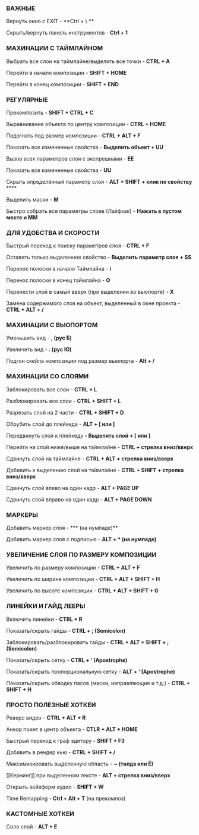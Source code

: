 
### ВАЖНЫЕ

Вернуть окно с EXIT - **Ctrl + \ **

Cкрыть/вернуть панель инструментов - **Ctrl + 1**

### МАХИНАЦИИ С ТАЙМЛАЙНОМ

Выбрать все слои на таймлайне/выделить все точки - **CTRL + A**

Перейти в начало композиции - **SHIFT + HOME**

Перейти в конец композиции - **SHIFT + END**

### РЕГУЛЯРНЫЕ

Прекомпозить - **SHIFT + CTRL + C**

Выравнивание объекта по центру композиции - **CTRL + HOME**

Подогнать под размер композиции - **CTRL + ALT + F**

Показать все измененные свойства - **Выделить объект + UU**

Вызов всех параметров слоя с экспрешнами - **EE**

Показать все измененные свойства - **UU**

Скрыть определенный параметр слоя - **ALT + SHIFT + клик по свойству** ****

Выделить маски - **M**

Быстро собрать все параметры слоев (Лайфхак) - **Нажать в пустом месте и MM**

### ДЛЯ УДОБСТВА И СКОРОСТИ

Быстрый переход к поиску параметров слоя - **CTRL + F**

Оставить только выделенное свойство - **Выделить параметр слоя + SS**

Перенос полоски в начало Таймлайна - **i**

Перенос полоски в конец таймлайна - **O**

Перенести слой в самый вверх (при выделении во вьюпорте) - **X**

Замена содержимого слоя на объект, выделенный в окне проекта - **CTRL + ALT + /**

### МАХИНАЦИИ С ВЬЮПОРТОМ

Уменьшить вид - **, (рус Б)**

Увеличить вид - **. (рус Ю)**

Подгон скейла композиции под размер вьюпорта - **Alt + /**

### МАХИНАЦИИ СО СЛОЯМИ

Заблокировать все слои - **CTRL + L**

Разблокировать все слои - **CTRL + SHIFT + L**

Разрезать слой на 2 части - **CTRL + SHIFT + D**

Обрубить слой до плейхеда - **ALT + [ или ]**

Передвинуть слой к плейхеду **- Выделить слой + [ или ]**

Перейти на слой ниже/выше на таймлайне - **CTRL + стрелка вниз/вверх**

Сдвинуть слой на таймлайне - **CTRL + ALT + стрелка вниз/вверх**

Добавить к выделению слой на таймлайне - **CTRL + SHIFT + стрелка вниз/вверх**

Сдвинуть слой влево на один кадр - **ALT + PAGE UP**

Сдвинуть слой вправо на один кадр - **ALT + PAGE DOWN**

### МАРКЕРЫ

Добавить маркер слоя - *** (на нумпаде)**

Добавить маркер слоя с подписью - **ALT + * (на нумпаде)**

### УВЕЛИЧЕНИЕ СЛОЯ ПО РАЗМЕРУ КОМПОЗИЦИИ

Увеличить по размеру композиции - **CTRL + ALT + F**

Увеличить по ширине композиции - **CTRL + ALT + SHIFT + H**

Увеличить по высоте композиции - **CTRL + ALT + SHIFT + G**

### ЛИНЕЙКИ И ГАЙД ЛЕЕРЫ

Включить линейки - **CTRL + R**

Показать/скрыть гайды - **CTRL + ; (Semicolon)**

Заблокировать/разблокировать гайды - **CTRL + ALT + SHIFT + ; (Semicolon)**

Показать/скрыть сетку - **CTRL + ‘ (Apostrophe)**

Показать/скрыть пропорциональную сетку - **ALT + ‘ (Apostrophe)**

Показать/скрыть обводку пасов (маски, направляющие и т.д.) - **CTRL + SHIFT + H**

### ПРОСТО ПОЛЕЗНЫЕ ХОТКЕИ

Реверс видео - **CTRL + ALT + R**

Анкор поинт в центр объекта - **CTLR + ALT + HOME**

Быстрый переход к граф эдитору - **SHIFT + F3**

Добавить в рендер кью - **CTRL + SHIFT + /**

Максимизировать выделенную область - **~ (тилда или Ё)**

[[Кернинг]] при выделенном тексте - **ALT + стрелка вниз/вверх**

Открыть вейвформ аудио - **SHIFT + W**

Time Remapping - **Ctrl + Alt + T** (на прекомпоз)

### КАСТОМНЫЕ ХОТКЕИ

Соло слой - **ALT + E**